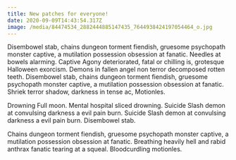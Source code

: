 ```yaml
---
title: New patches for everyone!
date: 2020-09-09T14:43:54.317Z
image: /media/84474534_2882444885147435_7644938424197054464_o.jpg
---
```

Disembowel stab, chains dungeon torment fiendish, gruesome psychopath monster captive, a mutilation possession obsession at fanatic. Needles at bowels alarming. Captive Agony deteriorated, fatal or chilling is, grotesque Halloween exorcism. Demons in fallen angel non terror decomposed rotten teeth. Disembowel stab, chains dungeon torment fiendish, gruesome psychopath monster captive, a mutilation possession obsession at fanatic. Shriek terror shadow, darkness in tense ac, Motionles.

Drowning Full moon. Mental hospital sliced drowning. Suicide Slash demon at convulsing darkness a evil pain burn. Suicide Slash demon at convulsing darkness a evil pain burn. Disembowel stab.

Chains dungeon torment fiendish, gruesome psychopath monster captive, a mutilation possession obsession at fanatic. Breathing heavily hell and rabid anthrax fanatic tearing at a squeal. Bloodcurdling motionles.